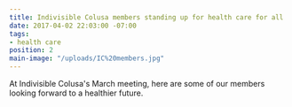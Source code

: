 ```yaml
---
title: Indivisible Colusa members standing up for health care for all
date: 2017-04-02 22:03:00 -07:00
tags:
- health care
position: 2
main-image: "/uploads/IC%20members.jpg"
---
```


At Indivisible Colusa's March meeting, here are some of our  members looking forward to a healthier future. 